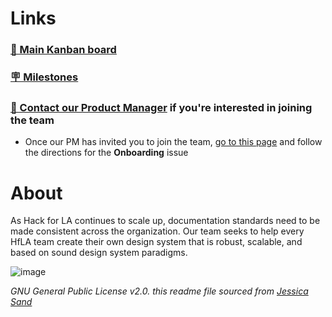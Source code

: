 # Links 
### [📌 Main Kanban board](https://github.com/hackforla/design-systems/projects/1) 
### [🪧 Milestones](https://github.com/hackforla/design-systems/milestones)
### [👋 Contact our Product Manager](https://hackforla.slack.com/archives/CH2U1CB9Q) if you're interested in joining the team
  - Once our PM has invited you to join the team, [go to this page](https://github.com/hackforla/design-systems/issues/new/choose) and follow the directions for the **Onboarding** issue

# About
As Hack for LA continues to scale up, documentation standards need to be made consistent across the organization. Our team seeks to help every HfLA team create their own design system that is robust, scalable, and based on sound design system paradigms.

![image](https://user-images.githubusercontent.com/97491788/165332074-82e1719f-063e-409e-ad42-f7b186ef1a96.png)

_GNU General Public License v2.0. this readme file sourced from [Jessica Sand](http://jessicasand.com/other-stuff/just-enough-docs/)_
